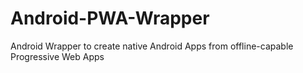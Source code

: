 # Android-PWA-Wrapper
Android Wrapper to create native Android Apps from offline-capable Progressive Web Apps
